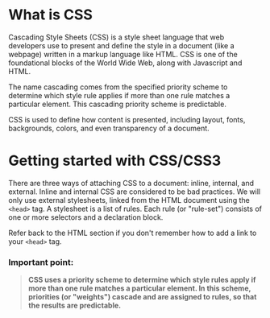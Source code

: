 # What is CSS

Cascading Style Sheets (CSS) is a style sheet language that web developers use to present and define the style in a document (like a webpage) written in a markup language like HTML. CSS is one of the foundational blocks of the World Wide Web, along with Javascript and HTML. 

The name cascading comes from the specified priority scheme to determine which style rule applies if more than one rule matches a particular element. This cascading priority scheme is predictable.

CSS is used to define how content is presented, including layout, fonts, backgrounds, colors, and even transparency of a document.


# Getting started with CSS/CSS3
There are three ways of attaching CSS to a document:  inline, internal, and external. Inline and internal CSS are considered to be bad practices. We will only use external stylesheets, linked from the HTML document using the ```<head>``` tag. A stylesheet is a list of rules. Each rule (or "rule-set") consists of one or more selectors and a declaration block.

Refer back to the HTML section if you don't remember how to add a link to your ```<head>``` tag.

### Important point:
> **CSS uses a priority scheme to determine which style rules apply if more than one rule matches a particular element. In this scheme, priorities (or "weights")  cascade and are assigned to rules, so that the results are predictable.**

